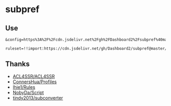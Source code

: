 # subpref

## Use
    &config=https%3A%2F%2Fcdn.jsdelivr.net%2Fgh%2FDashboard2%2Fsubpref%40master%2Fconfig.ini

    ruleset=!!import:https://cdn.jsdelivr.net/gh/Dashboard2/subpref@master/snippets/rulesets_cdn.txt


## Thanks
- [ACL4SSR/ACL4SSR](https://github.com/ACL4SSR/ACL4SSR)
- [ConnersHua/Profiles](https://github.com/ConnersHua/Profiles)
- [lhie1/Rules](https://github.com/lhie1/Rules)
- [NobyDa/Script](https://github.com/NobyDa/Script)
- [tindy2013/subconverter](https://github.com/tindy2013/subconverter)
